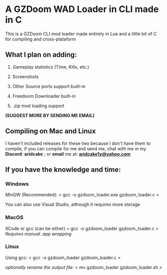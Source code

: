 # A GZDoom WAD Loader in CLI made in C
This is a GZDoom CLI mod loader made entirely in Lua and a little bit of C for compiling and cross-plataform

## What I plan on adding:

1. Gameplay statistics (Time, Kills, etc.)

2. Screenshots

3. Other Source ports support built-in

4. Freedoom Downloader built-in

5. .zip mod loading support

**(SUGGEST MORE BY SENDING ME EMAIL)**


## Compiling on Mac and Linux
I haven't included releases for these two because I don't have them to compile, if you can compile for me and send me, chat with me in my **Discord**: **aridcake** ; or **email** me at: **aridcake1y@yahoo.com**

## If you have the knowledge and time:

### Windows
MinGW (Recommended):
< gcc -o gzdoom_loader.exe gzdoom_loader.c >

You can also use Visual Studio, although it requires more storage

### MacOS
XCode or gcc (can be either)
< gcc -o gzdoom_loader gzdoom_loader.c >
*Requires manual .app wrapping*

### Linux
Using gcc:
< gcc -o gzdoom_loader gzdoom_loader.c >

*optionally rename the output file:*
< mv gzdoom_loader gzdoom_loader.sh >

